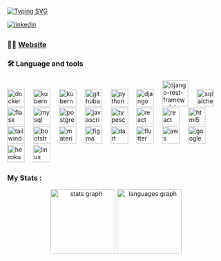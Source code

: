 <!-- - 👋 Hi, I’m @Gad-Ongoro
- I’m interested in Software Engineering
- 🌱 I’m currently learning Front-End Development
- 💞️ I’m looking to collaborate on SE
- 📫 How to reach me- by email at gadongoro1@gmail.com -->

###

[![Typing SVG](https://readme-typing-svg.demolab.com?font=Fira+Code&size=30&pause=1000&color=0CF709&vCenter=true&width=1000&height=60&lines=Hello+World+%F0%9F%91%8B+I+am+Gad+Ongoro)](https://git.io/typing-svg)


<!-- <h1 align="center">Hello World 👋</h1> -->

<a href="https://www.linkedin.com/in/gad-ongoro-4a31b4215/" target="_blank">
<img src=https://img.shields.io/badge/linkedin-%231E77B5.svg?&style=for-the-badge&logo=linkedin&logoColor=white alt=linkedin style="margin-bottom: 5px;" />
</a>

###



###

<h3 align="left">👩‍💻  <a href='https://gad-ongoros-portfolio-website6.vercel.app/'>Website</a></h3>

###

<h3 align="left">🛠 Language and tools</h3>

###

<div align="left">
<!-- docker -->
  <img 
    src="https://cdn.jsdelivr.net/gh/devicons/devicon/icons/docker/docker-original.svg" 
    height="40" 
    alt="docker logo"  
  />
  <img width="12" />
<!-- kubernetes -->
  <img 
    src="https://cdn.jsdelivr.net/gh/devicons/devicon@latest/icons/kubernetes/kubernetes-original.svg" 
    height='40'
    alt="kubernetes logo"
  />
  <img width="12" />
<!-- Helm -->
  <img 
    src="https://cdn.jsdelivr.net/gh/devicons/devicon@latest/icons/helm/helm-original.svg" 
    height='40'
    alt="kubernetes logo"
  />
  <img width="12" />
<!-- githubactions -->
  <img
    src="https://cdn.jsdelivr.net/gh/devicons/devicon@latest/icons/githubactions/githubactions-original.svg" 
    height='40'
    alt="githubactions logo"
  />
  <img width="12" />
<!-- python -->
  <img 
    src="https://cdn.jsdelivr.net/gh/devicons/devicon/icons/python/python-original.svg" 
    height="40" 
    alt="python logo"  
  />
  <img width="12" />
<!-- django -->
  <img 
    src="https://cdn.jsdelivr.net/gh/devicons/devicon/icons/django/django-plain.svg" 
    height="40" 
    alt="django logo"  
  />
  <img width="12" />
<!-- django-rest-framework -->
  <img 
    src="https://cdn.jsdelivr.net/gh/devicons/devicon@latest/icons/djangorest/djangorest-original-wordmark.svg" 
    height="60" 
    alt="django-rest-framework logo"  
  />
  <img width="12" />
<!-- sqlalchemy -->
  <img 
    src="https://cdn.jsdelivr.net/gh/devicons/devicon/icons/sqlalchemy/sqlalchemy-original.svg" 
    height="40" 
    alt="sqlalchemy logo"  
  />
  <img width="12" />
<!-- flask -->
  <img 
    src="https://cdn.jsdelivr.net/gh/devicons/devicon/icons/flask/flask-original.svg" 
    height="40" 
    alt="flask logo"  
  />
  <img width="12" />
<!-- mysql -->
  <img 
    src="https://cdn.jsdelivr.net/gh/devicons/devicon/icons/mysql/mysql-original.svg" 
    height="40" 
    alt="mysql logo"  
  />
  <img width="12" />
<!-- postgresql -->
  <img 
    src="https://cdn.jsdelivr.net/gh/devicons/devicon/icons/postgresql/postgresql-original.svg" 
    height="40" 
    alt="postgresql logo"  
  />
  <img width="12" />
<!-- javascript -->
  <img 
    src="https://cdn.jsdelivr.net/gh/devicons/devicon/icons/javascript/javascript-original.svg" 
    height="40" 
    alt="javascript logo"  
  />
  <img width="12" />
<!-- typescript -->
  <img 
    src="https://cdn.jsdelivr.net/gh/devicons/devicon/icons/typescript/typescript-original.svg" 
    height="40" 
    alt="typescript logo"  
  />
  <img width="12" />
<!-- react -->
  <img 
    src="https://cdn.jsdelivr.net/gh/devicons/devicon/icons/react/react-original.svg" 
    height="40" 
    alt="react logo"  
  />
  <img width="12" />
<!-- Next.js -->
  <img 
    src="https://cdn.jsdelivr.net/gh/devicons/devicon/icons/nextjs/nextjs-original.svg" 
    height="40" 
    alt="react logo"  
  />
  <img width="12" />
<!-- html5 -->
  <img 
    src="https://cdn.jsdelivr.net/gh/devicons/devicon/icons/html5/html5-original.svg" 
    height="40" 
    alt="html5 logo"  
  />
  <img width="12" />
<!-- tailwindcss -->
  <img 
    src="https://cdn.jsdelivr.net/gh/devicons/devicon@latest/icons/tailwindcss/tailwindcss-original.svg"
    height="40" 
    alt="tailwindcss logo"  
  />
  <img width="12" />
<!-- bootstrap -->
  <img 
    src="https://cdn.jsdelivr.net/gh/devicons/devicon/icons/bootstrap/bootstrap-original.svg" 
    height="40" 
    alt="bootstrap logo"  
  />
  <img width="12" />
<!-- materialui -->
  <img 
    src="https://cdn.jsdelivr.net/gh/devicons/devicon/icons/materialui/materialui-original.svg" 
    height="40" 
    alt="materialui logo"  
  />
  <img width="12" />
<!-- figma -->
  <img 
    src="https://cdn.jsdelivr.net/gh/devicons/devicon/icons/figma/figma-original.svg" 
    height="40" 
    alt="figma logo"  
  />
  <img width="12" />
<!-- dart -->
  <img 
    src="https://cdn.jsdelivr.net/gh/devicons/devicon/icons/dart/dart-original.svg" 
    height="40" 
    alt="dart logo"  
  />
  <img width="12" />
<!-- flutter -->
  <img 
    src="https://cdn.jsdelivr.net/gh/devicons/devicon/icons/flutter/flutter-original.svg" 
    height="40" 
    alt="flutter logo"  
  />
  <img width="12" />
<!-- aws -->
  <img 
    src="https://cdn.jsdelivr.net/gh/devicons/devicon@latest/icons/amazonwebservices/amazonwebservices-plain-wordmark.svg" 
    height="40" 
    alt="aws logo" 
  />
  <img width="12" />
<!-- googlecloud -->
  <img 
    src="https://cdn.jsdelivr.net/gh/devicons/devicon/icons/googlecloud/googlecloud-original.svg" 
    height="40" 
    alt="googlecloud logo"  
  />
  <img width="12" />
<!-- heroku -->
  <img 
    src="https://cdn.jsdelivr.net/gh/devicons/devicon/icons/heroku/heroku-original.svg" 
    height="40" 
    alt="heroku logo"  
  />
  <img width="12" />
<!-- linux -->
  <img 
    src="https://cdn.jsdelivr.net/gh/devicons/devicon/icons/linux/linux-original.svg" 
    height="40" 
    alt="linux logo"  
  />
  <img width="12" />
</div>

###

<h3 align="left">My Stats :</h3>

<div align="center">
  <img src="https://github-readme-stats.vercel.app/api?username=Gad-Ongoro&hide_title=false&hide_rank=false&show_icons=true&include_all_commits=true&count_private=true&disable_animations=false&theme=dracula&locale=en&hide_border=false" height="150" alt="stats graph"  />
  <img src="https://github-readme-stats.vercel.app/api/top-langs?username=Gad-Ongoro&locale=en&hide_title=false&layout=compact&card_width=320&langs_count=5&theme=dracula&hide_border=false" height="150" alt="languages graph"  />
</div>

###